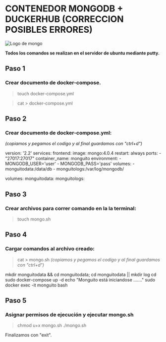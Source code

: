 # CONTENEDOR MONGODB + DUCKERHUB (CORRECCION POSIBLES ERRORES)
![Logo de mongo](https://www.openlogic.com/sites/default/files/image/2021-06/image-blog-openlogic-what-is-mongodb.png)

**Todos los comandos se realizan en el servidor de ubuntu mediante putty.**
## Paso 1 
### Crear documento de docker-compose.
> touch docker-compose.yml

> cat > docker-compose.yml
## Paso 2 
### Crear documento de docker-compose.yml:
*(copiamos y pegamos el codigo y al final guardamos con "ctrl+d")*

version: '2.2'
services:
  frontend:
    image: mongo:4.0.4
    restart: always
    ports:
      - "27017:27017"
    container_name: monguito
    environment:
      - MONGODB_USER='user'
      - MONGODB_PASS='pass'
    volumes:
      - monguitodata:/data/db
      - monguitologs:/var/log/mongodb/

volumes:
  monguitodata:
  monguitologs:


## Paso 3
### Crear archivos para correr comando en la la terminal:
> touch mongo.sh
## Paso 4
### Cargar comandos al archivo creado:
> cat > mongo.sh
*(copiamos y pegamos el codigo y al final guardamos con "ctrl+d")*

mkdir monguitodata && cd monguitodata; cd monguitodata || mkdir log
cd
sudo docker-compose up -d
echo "Monguito está iniciandose ......."
sudo docker exec -it monguito bash

## Paso 5
### Asignar permisos de ejecución y ejecutar mongo.sh
> chmod u+x mongo.sh
> ./mongo.sh 

Finalizamos con "exit".
